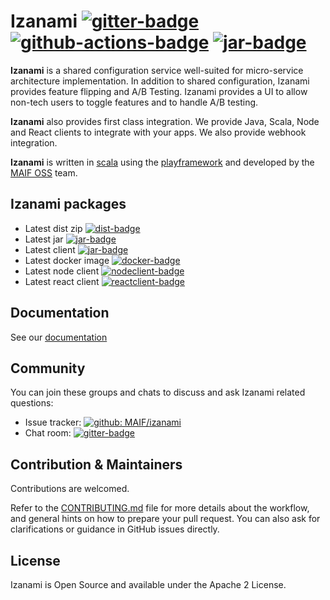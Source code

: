 # Izanami [![gitter-badge][]][gitter] [![github-actions-badge][]][github-actions] [![jar-badge][]][jar]

[github-actions]:       https://github.com/MAIF/izanami/actions
[github-actions-badge]: https://github.com/MAIF/izanami/workflows/build/badge.svg
[gitter]:               https://gitter.im/MAIF/izanami
[gitter-badge]:         https://badges.gitter.im/MAIF/izanami.svg
[dist]:                 https://bintray.com/maif/binaries/izanami-dist/_latestVersion
[dist-badge]:           https://api.bintray.com/packages/maif/binaries/izanami-dist/images/download.svg
[jar]:                  https://bintray.com/maif/binaries/izanami.jar/_latestVersion
[jar-badge]:            https://api.bintray.com/packages/maif/binaries/izanami.jar/images/download.svg
[client]:               https://bintray.com/maif/maven/izanami-client/_latestVersion
[client-badge]:         https://api.bintray.com/packages/maif/maven/izanami-client/images/download.svg
[nodeclient]:           https://badge.fury.io/js/izanami-node
[nodeclient-badge]:     https://badge.fury.io/js/izanami-node.svg
[reactclient]:          https://badge.fury.io/js/react-izanami
[reactclient-badge]:    https://badge.fury.io/js/react-izanami.svg
[docker]:               https://hub.docker.com/r/maif/izanami/
[docker-badge]:         https://img.shields.io/docker/pulls/maif/izanami.svg

**Izanami** is a shared configuration service well-suited for micro-service architecture implementation. In addition to shared configuration, Izanami provides feature flipping and A/B Testing. Izanami provides a UI to allow non-tech users to toggle features and to handle A/B testing.

**Izanami** also provides first class integration. We provide Java, Scala, Node and React clients to integrate with your apps. We also provide webhook integration.

**Izanami** is written in [scala](https://www.scala-lang.org/) using the [playframework](https://www.playframework.com/) and developed by the <a href="https://maif.github.io" target="_blank">MAIF OSS</a> team. 

## Izanami packages  

- Latest dist zip [![dist-badge][]][dist]  
- Latest jar [![jar-badge][]][jar] 
- Latest client [![jar-badge][]][jar] 
- Latest docker image [![docker-badge][]][docker]
- Latest node client [![nodeclient-badge][]][nodeclient] 
- Latest react client [![reactclient-badge][]][reactclient]

## Documentation 

See our [documentation](https://maif.github.io/izanami)

## Community

You can join these groups and chats to discuss and ask Izanami related questions:

- Issue tracker: [![github: MAIF/izanami](https://img.shields.io/github/issues/MAIF/izanami.svg)](https://github.com/MAIF/izanami/issues)
- Chat room: [![gitter-badge][]][gitter]
 

## Contribution & Maintainers 

Contributions are welcomed. 

Refer to the [CONTRIBUTING.md](https://github.com/MAIF/izanami/blob/master/.github/CONTRIBUTING.md) file for more details about the workflow,
and general hints on how to prepare your pull request. You can also ask for clarifications or guidance in GitHub issues directly.

## License 

Izanami is Open Source and available under the Apache 2 License.
